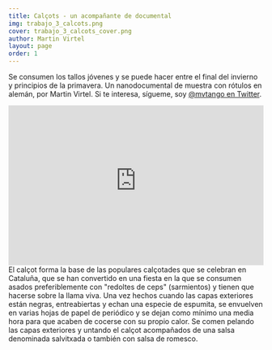 ```yaml
---
title: Calçots - un acompañante de documental
img: trabajo_3_calcots.png
cover: trabajo_3_calcots_cover.png
author: Martin Virtel
layout: page
order: 1
---
```



Se consumen los tallos jóvenes y se puede hacer entre el final del invierno y principios de la primavera. Un nanodocumental de muestra con rótulos en alemán, por Martin Virtel. Si te interesa, sígueme, soy [@mvtango en Twitter](https://twitter.com/mvtango).

<div style="float: left; width:100%; max-width: 560px; margin-right: 25px;">
<iframe width="100%" height="315" src="https://www.youtube-nocookie.com/embed/WrZ5TtMCeWI?rel=0" frameborder="0" allow="autoplay; encrypted-media" allowfullscreen></iframe>
</div>

El calçot forma la base de las populares calçotades que se celebran en Cataluña, que se han convertido en una fiesta en la que se consumen asados preferiblemente con "redoltes de ceps" (sarmientos) y tienen que hacerse sobre la llama viva. Una vez hechos cuando las capas exteriores están negras, entreabiertas y echan una especie de espumita, se envuelven en varias hojas de papel de periódico y se dejan como mínimo una media hora para que acaben de cocerse con su propio calor. Se comen pelando las capas exteriores y untando el calçot acompañados de una salsa denominada salvitxada o también con salsa de romesco.

